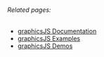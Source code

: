 ###### Related pages:

* [graphicsJS Documentation](http://minodisk.github.com/graphics-js/docs/)
* [graphicsJS Examples](http://minodisk.github.com/graphics-js/examples/)
* [graphicsJS Demos](http://minodisk.github.com/graphics-js/demos/)
